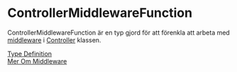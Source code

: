 # ControllerMiddlewareFunction

ControllerMiddlewareFunction är en typ gjord för att förenkla att arbeta med [middleware](https://expressjs.com/en/guide/using-middleware.html) i [Controller](./Controller.md) klassen.

[Type Definition](../../lib/controller/ControllerMiddlewareFunction.ts) <br />
[Mer Om Middleware](https://expressjs.com/en/guide/writing-middleware.html)
